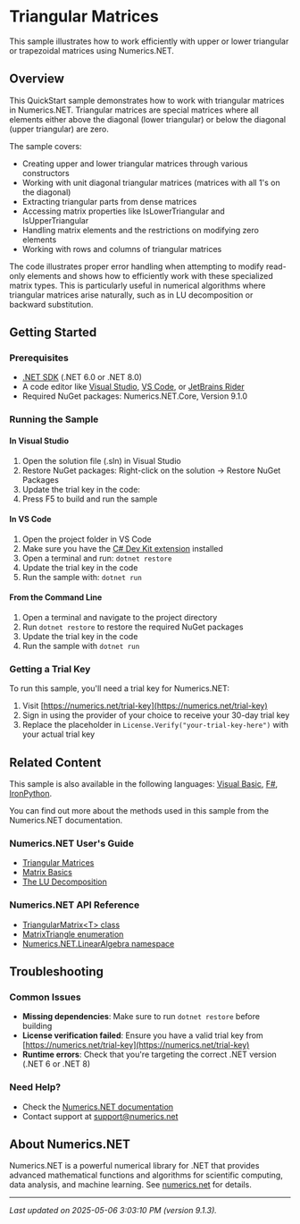 # Triangular Matrices

This sample illustrates how to work efficiently with upper or lower triangular or trapezoidal matrices using Numerics.NET.

## Overview

This QuickStart sample demonstrates how to work with triangular matrices in Numerics.NET. Triangular 
matrices are special matrices where all elements either above the diagonal (lower triangular) or below 
the diagonal (upper triangular) are zero.

The sample covers:
- Creating upper and lower triangular matrices through various constructors
- Working with unit diagonal triangular matrices (matrices with all 1's on the diagonal)
- Extracting triangular parts from dense matrices
- Accessing matrix properties like IsLowerTriangular and IsUpperTriangular
- Handling matrix elements and the restrictions on modifying zero elements
- Working with rows and columns of triangular matrices

The code illustrates proper error handling when attempting to modify read-only elements and shows how 
to efficiently work with these specialized matrix types. This is particularly useful in numerical 
algorithms where triangular matrices arise naturally, such as in LU decomposition or backward 
substitution.


## Getting Started

### Prerequisites

- [.NET SDK](https://dotnet.microsoft.com/download) (.NET 6.0 or .NET 8.0)
- A code editor like [Visual Studio](https://visualstudio.microsoft.com/), [VS Code](https://code.visualstudio.com/), or [JetBrains Rider](https://www.jetbrains.com/rider/)
- Required NuGet packages: Numerics.NET.Core, Version 9.1.0

### Running the Sample

#### In Visual Studio
1. Open the solution file (.sln) in Visual Studio
2. Restore NuGet packages: Right-click on the solution → Restore NuGet Packages
3. Update the trial key in the code:
4. Press F5 to build and run the sample

#### In VS Code

1. Open the project folder in VS Code
2. Make sure you have the [C# Dev Kit extension](https://marketplace.visualstudio.com/items?itemName=ms-dotnettools.csdevkit) installed
3. Open a terminal and run: `dotnet restore`
4. Update the trial key in the code 
5. Run the sample with: `dotnet run`

#### From the Command Line

1. Open a terminal and navigate to the project directory
2. Run `dotnet restore` to restore the required NuGet packages
3. Update the trial key in the code
4. Run the sample with `dotnet run`

### Getting a Trial Key

To run this sample, you'll need a trial key for Numerics.NET:

1. Visit [https://numerics.net/trial-key](https://numerics.net/trial-key)
2. Sign in using the provider of your choice to receive your 30-day trial key
3. Replace the placeholder in `License.Verify("your-trial-key-here")` with your actual trial key

## Related Content

This sample is also available in the following languages: 
[Visual Basic](https://github.com/NumericsDotNet/quickstart-visualbasic/tree/net8.0/linear-algebra/matrices/triangular-matrices), [F#](https://github.com/NumericsDotNet/quickstart-fsharp/tree/net8.0/linear-algebra/matrices/triangular-matrices), [IronPython](https://github.com/NumericsDotNet/quickstart-ironpython/tree/net8.0/linear-algebra/matrices/triangular-matrices).

You can find out more about the methods used in this sample from the Numerics.NET documentation.

### Numerics.NET User's Guide

- [Triangular Matrices](https://numerics.net/documentation/latest/vector-and-matrix/structured-matrix-types/triangular-matrices)
- [Matrix Basics](https://numerics.net/documentation/latest/vector-and-matrix/matrices/matrix-basics)
- [The LU Decomposition](https://numerics.net/documentation/latest/vector-and-matrix/matrix-decompositions/lu-decomposition)

### Numerics.NET API Reference

- [TriangularMatrix&lt;T&gt; class](https://numerics.net/documentation/latest/reference/numerics.net.linearalgebra.triangularmatrix-1)
- [MatrixTriangle enumeration](https://numerics.net/documentation/latest/reference/numerics.net.matrixtriangle)
- [Numerics.NET.LinearAlgebra namespace](https://numerics.net/documentation/latest/reference/numerics.net.linearalgebra)


## Troubleshooting

### Common Issues

- **Missing dependencies**: Make sure to run `dotnet restore` before building
- **License verification failed**: Ensure you have a valid trial key from [https://numerics.net/trial-key](https://numerics.net/trial-key)
- **Runtime errors**: Check that you're targeting the correct .NET version (.NET 6 or .NET 8)

### Need Help?

- Check the [Numerics.NET documentation](https://numerics.net/documentation/)
- Contact support at [support@numerics.net](mailto:support@numerics.net?subject=TriangularMatrices%20QuickStart%20Sample%20%28C%23%29)

## About Numerics.NET

Numerics.NET is a powerful numerical library for .NET that provides advanced mathematical 
functions and algorithms for scientific computing, data analysis, and machine learning.
See [numerics.net](https://numerics.net) for details.

---

_Last updated on 2025-05-06 3:03:10 PM (version 9.1.3)._
